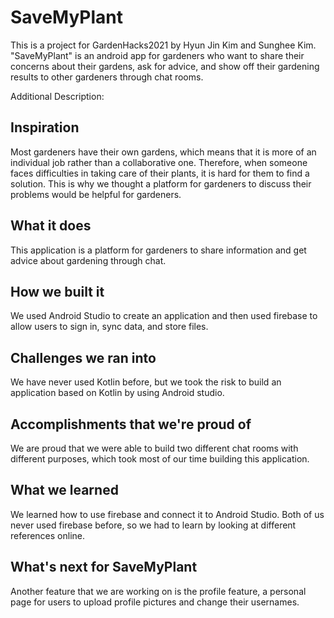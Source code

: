 # SaveMyPlant
This is a project for GardenHacks2021 by Hyun Jin Kim and Sunghee Kim. "SaveMyPlant" is an android app for gardeners who want to share their concerns about their gardens, ask for advice, and show off their gardening results to other gardeners through chat rooms.

Additional Description:

## Inspiration
Most gardeners have their own gardens, which means that it is more of an individual job rather than a collaborative one. Therefore, when someone faces difficulties in taking care of their plants, it is hard for them to find a solution. This is why we thought a platform for gardeners to discuss their problems would be helpful for gardeners.

## What it does
This application is a platform for gardeners to share information and get advice about gardening through chat.

## How we built it
We used Android Studio to create an application and then used firebase to allow users to sign in, sync data, and store files.

## Challenges we ran into
We have never used Kotlin before, but we took the risk to build an application based on Kotlin by using Android studio.

## Accomplishments that we're proud of
We are proud that we were able to build two different chat rooms with different purposes, which took most of our time building this application. 

## What we learned
We learned how to use firebase and connect it to Android Studio. Both of us never used firebase before, so we had to learn by looking at different references online.

## What's next for SaveMyPlant
Another feature that we are working on is the profile feature, a personal page for users to upload profile pictures and change their usernames. 

